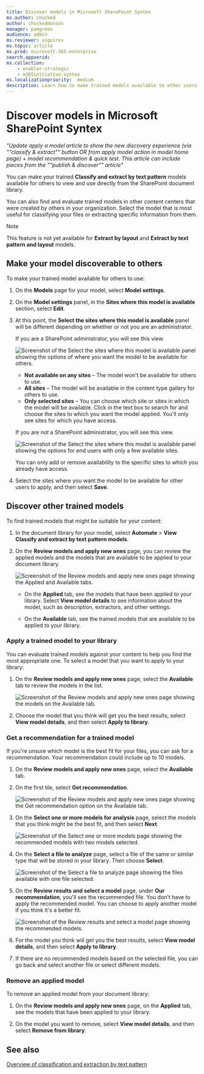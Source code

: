 ```yaml
---
title: Discover models in Microsoft SharePoint Syntex
ms.author: chucked
author: chuckedmonson
manager: pamgreen
audience: admin
ms.reviewer: ssquires
ms.topic: article
ms.prod: microsoft-365-enterprise
search.appverid: 
ms.collection: 
    - enabler-strategic
    - m365initiative-syntex
ms.localizationpriority:  medium
description: Learn how to make trained models available to other users and how to apply other trained models in Microsoft SharePoint Syntex.
---
```


# Discover models in Microsoft SharePoint Syntex

*"Update apply a model article to show the new discovery experience (via ""classify & extract"" button OR from apply model action in model home page) + model recommendation & quick test. This article can include pieces from the ""publish & discover"" article"*


You can make your trained **Classify and extract by text pattern** models available for others to view and use directly from the SharePoint document library. 

You can also find and evaluate trained models in other content centers that were created by others in your organization. Select the model that is most useful for classifying your files or extracting specific information from them. 

> [!NOTE]
> This feature is not yet available for **Extract by layout** and **Extract by text pattern and layout** models.

## Make your model discoverable to others

To make your trained model available for others to use:

1. On the **Models** page for your model, select **Model settings**.

2. On the **Model settings** panel, in the **Sites where this model is available** section, select **Edit**.

3. At this point, the **Select the sites where this model is available** panel will be different depending on whether or not you are an administrator. 

    If you are a SharePoint administrator, you will see this view.

    ![Screenshot of the Select the sites where this model is available panel showing the options of where you want the model to be available for others.](../media/content-understanding/select-sites.png)

    - **Not available on any sites** – The model won't be available for others to use.
    - **All sites** – The model will be available in the content type gallery for others to use.
    - **Only selected sites** – You can choose which site or sites in which the model will be available. Click in the text box to search for and choose the sites to which you want the model applied. You'll only see sites for which you have access.

    If you are *not* a SharePoint administrator, you will see this view.

    ![Screenshot of the Select the sites where this model is available panel showing the options for end users with only a few available sites.](../media/content-understanding/select-site-user.png)

    You can only add or remove availability to the specific sites to which you already have access.

4. Select the sites where you want the model to be available for other users to apply, and then select **Save**.

## Discover other trained models

To find trained models that might be suitable for your content:

1. In the document library for your model, select **Automate** > **View Classify and extract by text pattern models**.

2. On the **Review models and apply new ones** page, you can review the applied models and the models that are available to be applied to your document library.

    ![Screenshot of the Review models and apply new ones page showing the Applied and Available tabs.](../media/content-understanding/review-models-apply-new-ones.png)

   - On the **Applied** tab, see the models that have been applied to your library. Select **View model details** to see information about the model, such as description, extractors, and other settings.
   
   - On the **Available** tab, see the trained models that are available to be applied to your library.


### Apply a trained model to your library

You can evaluate trained models against your content to help you find the most appropriate one. To select a model that you want to apply to your library:

1. On the **Review models and apply new ones** page, select the **Available** tab to review the models in the list.

    ![Screenshot of the Review models and apply new ones page showing the models on the Available tab.](../media/content-understanding/available-models-to-apply.png)

2. Choose the model that you think will get you the best results, select **View model details**, and then select **Apply to library**.

### Get a recommendation for a trained model

If you're unsure which model is the best fit for your files, you can ask for a recommendation. Your recommendation could include up to 10 models.

1. On the **Review models and apply new ones** page, select the **Available** tab.

2. On the first tile, select **Get recommendation**.

    ![Screenshot of the Review models and apply new ones page showing the Get recommendation option on the Available tab.](../media/content-understanding/get-recommendation.png)

3. On the **Select one or more models for analysis** page, select the models that you think might be the best fit, and then select **Next**.

    ![Screenshot of the Select one or more models page showing the recommended models with two models selected.](../media/content-understanding/recommendation-results.png)

4. On the **Select a file to analyze** page, select a file of the same or similar type that will be stored in your library. Then choose **Select**.

    ![Screenshot of the Select a file to analyze page showing the files available with one file selected.](../media/content-understanding/file-to-analyze.png)

5. On the **Review results and select a model** page, under **Our recommendation**, you'll see the recommended file. You don't have to apply the recommended model. You can choose to apply another model if you think it's a better fit.

    ![Screenshot of the Review results and select a model page showing the recommended models.](../media/content-understanding/review-results.png)

6. For the model you think will get you the best results, select **View model details**, and then select **Apply to library**.

7. If there are no recommended models based on the selected file, you can go back and select another file or select different models.

### Remove an applied model

To remove an applied model from your document library:

1. On the **Review models and apply new ones** page, on the **Applied** tab, see the models that have been applied to your library.

2. On the model you want to remove, select **View model details**, and then select **Remove from library**.


## See also

[Overview of classification and extraction by text pattern](document-understanding-overview.md)
